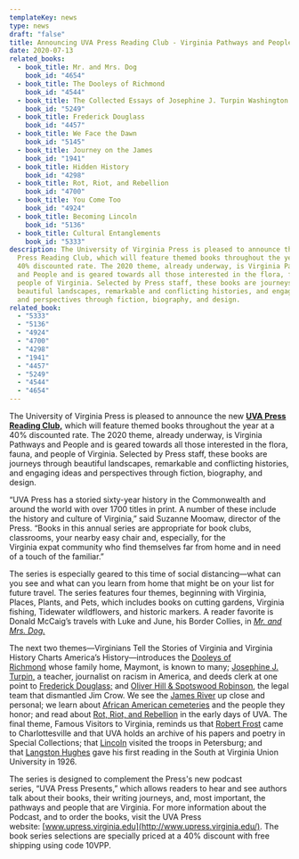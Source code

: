 ```yaml
---
templateKey: news
type: news
draft: "false"
title: Announcing UVA Press Reading Club - Virginia Pathways and People
date: 2020-07-13
related_books:
  - book_title: Mr. and Mrs. Dog
    book_id: "4654"
  - book_title: The Dooleys of Richmond
    book_id: "4544"
  - book_title: The Collected Essays of Josephine J. Turpin Washington
    book_id: "5249"
  - book_title: Frederick Douglass
    book_id: "4457"
  - book_title: We Face the Dawn
    book_id: "5145"
  - book_title: Journey on the James
    book_id: "1941"
  - book_title: Hidden History
    book_id: "4298"
  - book_title: Rot, Riot, and Rebellion
    book_id: "4700"
  - book_title: You Come Too
    book_id: "4924"
  - book_title: Becoming Lincoln
    book_id: "5136"
  - book_title: Cultural Entanglements
    book_id: "5333"
description: The University of Virginia Press is pleased to announce the new UVA
  Press Reading Club, which will feature themed books throughout the year at a
  40% discounted rate. The 2020 theme, already underway, is Virginia Pathways
  and People and is geared towards all those interested in the flora, fauna, and
  people of Virginia. Selected by Press staff, these books are journeys through
  beautiful landscapes, remarkable and conflicting histories, and engaging ideas
  and perspectives through fiction, biography, and design.
related_book:
  - "5333"
  - "5136"
  - "4924"
  - "4700"
  - "4298"
  - "1941"
  - "4457"
  - "5249"
  - "4544"
  - "4654"
---
```

The University of Virginia Press is pleased to announce the new **[UVA Press Reading Club,](https://www.upress.virginia.edu/readingclub)** which will feature themed books throughout the year at a 40% discounted rate. The 2020 theme, already underway, is Virginia Pathways and People and is geared towards all those interested in the flora, fauna, and people of Virginia. Selected by Press staff, these books are journeys through beautiful landscapes, remarkable and conflicting histories, and engaging ideas and perspectives through fiction, biography, and design.

“UVA Press has a storied sixty-year history in the Commonwealth and around the world with over 1700 titles in print. A number of these include the history and culture of Virginia,” said Suzanne Moomaw, director of the Press. “Books in this annual series are appropriate for book clubs, classrooms, your nearby easy chair and, especially, for the Virginia expat community who find themselves far from home and in need of a touch of the familiar.”

The series is especially geared to this time of social distancing—what can you see and what can you learn from home that might be on your list for future travel. The series features four themes, beginning with Virginia, Places, Plants, and Pets, which includes books on cutting gardens, Virginia fishing, Tidewater wildflowers, and historic markers. A reader favorite is Donald McCaig’s travels with Luke and June, his Border Collies, in *[Mr. and Mrs. Dog.](https://www.upress.virginia.edu/title/4654)*

The next two themes—Virginians Tell the Stories of Virginia and Virginia History Charts America’s History—introduces the [Dooleys of Richmond](https://www.upress.virginia.edu/title/4544) whose family home, Maymont, is known to many; [Josephine J. Turpin,](https://www.upress.virginia.edu/title/5249) a teacher, journalist on racism in America, and deeds clerk at one point to [Frederick Douglass;](https://www.upress.virginia.edu/title/4457) and [Oliver Hill & Spotswood Robinson,](https://www.upress.virginia.edu/title/5145) the legal team that dismantled Jim Crow. We see the [James River](https://www.upress.virginia.edu/title/1941) up close and personal; we learn about [African American cemeteries](https://www.upress.virginia.edu/title/4298) and the people they honor; and read about [Rot, Riot, and Rebellion](https://www.upress.virginia.edu/title/4700) in the early days of UVA. The final theme, Famous Visitors to Virginia, reminds us that [Robert Frost](https://www.upress.virginia.edu/title/4924) came to Charlottesville and that UVA holds an archive of his papers and poetry in Special Collections; that [Lincoln](https://www.upress.virginia.edu/title/5136) visited the troops in Petersburg; and that [Langston Hughes](https://www.upress.virginia.edu/title/5333) gave his first reading in the South at Virginia Union University in 1926.

The series is designed to complement the Press's new podcast series, “UVA Press Presents,” which allows readers to hear and see authors talk about their books, their writing journeys, and, most important, the pathways and people that are Virginia. For more information about the Podcast, and to order the books, visit the UVA Press website: [www.upress.virginia.edu](http://www.upress.virginia.edu/). The book series selections are specially priced at a 40% discount with free shipping using code 10VPP.